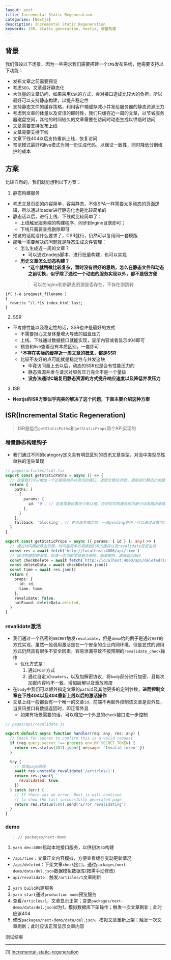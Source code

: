 ```yaml
---
layout: post
title: Incremental Static Regeneration
categories: [Nextjs]
description: Incremental Static Regeneration
keywords: ISR, static generation, nextjs, 增量构建
---
```


## 背景

我们假设以下场景，因为一些需求我们需要搭建一个`CMS`发布系统，他需要支持以下功能：
* 发布文章之前需要预览
* 考虑`SEO`，文章最好静态化
* 大体量的文章访问，如果采用`CSR`的方式，会对接口造成比较大的负担，所以最好可以支持静态构建，以提升稳定性
* 支持静态文件的缓存策略，利用客户端缓存减小并发给服务器的静态资源压力
* 考虑到文章的体量以及资讯的即时性，我们只缓存近一周的文章，以节省服务器磁盘空间，其他的时间较久的文章需要在访问时动态生成以供临时访问
* 文章需要支持发布上线
* 文章需要支持下线
* 文章下线404以后支持重新上线，恢复访问
* 预览模式最好和live模式为同一份生成代码，以保证一致性，同时降低分别维护的成本

## 方案

比较自然的，我们就能想到以下方案：
1. 静态构建服务
* 考虑文章页面的内容简单，容易静态，不像SPA一样需要太多动态的页面逻辑，所以通过loader进行静态化也是比较简单的
* 静态话以后，进行上线、下线就比较简单了：
  - 上线触发服务端的构建程序，同步到nginx目录即可；
  - 下线只需要查找删除即可
* 预览的话就没什么要求了，CSR就行，仍然可以复用同一套模版
* 那唯一需要解决的问题就是静态生成文件管理：
  - 怎么生成近一周的文章？
    * 可以通过nodejs脚本，进行批量构建，也可以实现
  - **历史文章怎么动态构建？**
    * ***这个就稍微比较复杂，暂时没有很好的思路，怎么在静态文件和动态之前切换，似乎除了通过一个动态的服务实现以外，都不是很方便**
    > 可以在nginx判断静态资源是否存在，不存在则跳转
```nginx
if( !-e $request_filename )
{
  rewrite ^/(.*)$ index.html last;
}
```
2. SSR
* 不考虑性能以及稳定性的话，SSR也许是最好的方式
  - 不需要担心文章体量增大导致的磁盘压力
  - 上线、下线通过数据接口就能实现，显示内容或者显示404即可
  - 预览和live查看没有本质区别，一套即可
  - ***不存在实际的缓存近一周文章的概念，都是SSR**
  - 比较不友好的点可能就是稳定性与并发这块
    * 毕竟访问量上去以后，动态的SSR也是会有性能压力的
    * 静态资源并发与请求对服务压力完全不是一个量级
    * **没办法通过C端复用静态资源的方式提升响应速度以及降低并发压力**
3. ISR
* **Nextjs的ISR方案似乎完美的解决了这个问题，下面主要介绍这种方案**

## ISR(Incremental Static Regeneration)

> ISR是组合`getStaticPaths`和`getStaticProps`两个API实现的

### 增量静态构建钩子

* 我们通过不同的category定义具有明显区别的资讯文章类型，对没中类型尽性单独的渲染呈现

```typescript
// pages/articles/[id].tsx
export const getStaticPaths = async () => {
  // 这里我们可以增加一个近期高频热点资讯的接口，返回文章ID列表，提前进行静态化构建，提前应对高并发
  return {
    paths: [
      {
        params: {
          id: '9', // 这里需要设置至少默认值，否则初次构建会因为缺少动态路由承载页面而失败
        },
      }
    ],
    fallback: 'blocking', // 在页面生成之前，一直pending等待；可以通过设置为true，在构建完成之前显示一个等待页面
  }
}

export const getStaticProps = async ({ params: { id } }: any) => {
  // 通过时间模拟静态资源，时间能简单的观察到ISR的缓存以及revalidate是否生效
  const res = await fetch('http://localhost:4000/api/time')
  // 每次构建前的渲染，检查一次当前文章是否删除，如果删除，直接返回404
  const checkDelete = await fetch(`http://localhost:4000/api/deleted?id=${id}`)
  const deleteData = await checkDelete.json()
  const time = await res.json()
  return {
    props: {
      id: id,
      time: time,
    },
    revalidate: false,
    notFound: deleteData.deleted,
  }
}
```

### revalidate激活

* 我们通过一个私密的`SECRET`触发`revalidate`，但是`demo`给的例子是通过`GET`的方式实现，虽然一般调用激活是在一个安全的企业内网环境，但是显式的调用方式仍然具有很多不安全因素，容易泄漏导致不按预期的`revalidate_check`操作
  - 优化方式是：
    1. 通过`POST`方式
    2. 通过自定义`headers`，以及加解密协议，将`body`部分进行加密，且每次加密内容均不一致，增加破解以及重放难度
* 在`body`中我们可以额外指定文章的`path`以及其他更多的定制参数，**进而控制文章在下线404以及404重新上线以后的激活操作**
* 文章上线一般都会有一个唯一的文章`id`，前端不再额外控制该文章是否外显，当资讯接口有数据返回时，即正常外显
  - 如果有场景需要的话，可以增加一个外显的`check`接口进一步控制

```javascript
// pages/api/revalidate.js

export default async function handler(req: any, res: any) {
  // Check for secret to confirm this is a valid request
  if (req.query.secret !== process.env.MY_SECRET_TOKEN) {
    return res.status(401).json({ message: 'Invalid token' })
  }

  try {
    // 具体page路径
    await res.unstable_revalidate('/articles/1')
    return res.json({
      revalidated: true,
    })
  } catch (err) {
    // If there was an error, Next.js will continue
    // to show the last successfully generated page
    return res.status(500).send('Error revalidating')
  }
}
```

### demo

> `// packages/next-demo`

1. `yarn dev:4000`启动本地接口服务，以供初次`SG`构建
  - `/api/time`：文章正文内容模拟，方便查看缓存变动更新情况
  - `/api/deleted`：下架文章`check`接口，通过`packages/next-demo/data/del.json`数据模拟数据库(按需手动修改)
  - `api/revalidate`：触发`/articles/1`文章刷新
2. `yarn build`构建服务
3. `yarn start`通过`production mode`预览服务
4. 查看`/articles/1`，文章显示正常；变更`packages/next-demo/data/del.json`id为1，模拟数据库下架操作；触发一次文章刷新；此时应该404
5. 修改`packages/next-demo/data/del.json`，模拟文章重新上架；触发一次文章刷新；此时应该正常显示文章内容

测试结束


---

[1] [incremental-static-regeneration](https://nextjs.org/docs/basic-features/data-fetching/incremental-static-regeneration)